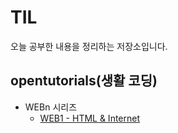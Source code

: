 # TIL

오늘 공부한 내용을 정리하는 저장소입니다.

## opentutorials(생활 코딩)

- WEBn 시리즈
  - [WEB1 - HTML & Internet](https://github.com/devyoon56/TIL/blob/main/opentutorials/web/web1.md)
